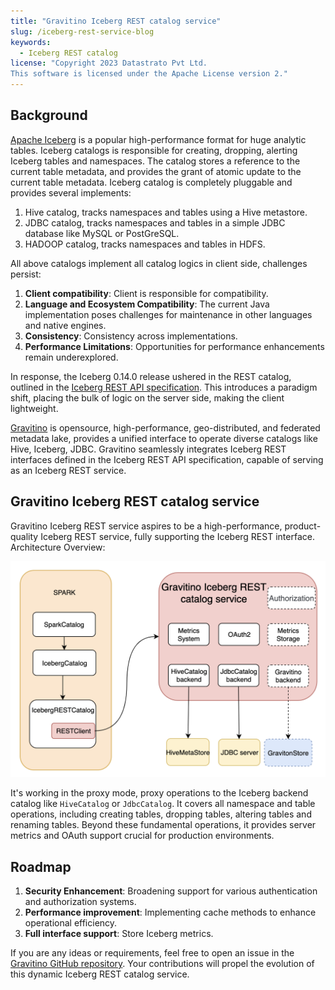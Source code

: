 ```yaml
---
title: "Gravitino Iceberg REST catalog service"
slug: /iceberg-rest-service-blog
keywords:
  - Iceberg REST catalog
license: "Copyright 2023 Datastrato Pvt Ltd.
This software is licensed under the Apache License version 2."
---
```


## Background
[Apache Iceberg](https://iceberg.apache.org/) is a popular high-performance format for huge analytic tables. Iceberg catalogs is responsible for creating, dropping, alerting Iceberg tables and namespaces. The catalog stores a reference to the current table metadata, and provides the grant of atomic update to the current table metadata. Iceberg catalog is completely pluggable and provides several implements:
1. Hive catalog, tracks namespaces and tables using a Hive metastore.
2. JDBC catalog, tracks namespaces and tables in a simple JDBC database like MySQL or PostGreSQL.
3. HADOOP catalog, tracks namespaces and tables in HDFS.
 
All above catalogs implement all catalog logics in client side, challenges persist:
1. **Client compatibility**: Client is responsible for compatibility.
2. **Language and Ecosystem Compatibility**: The current Java implementation poses challenges for maintenance in other languages and native engines.
3. **Consistency**: Consistency across implementations.
4. **Performance Limitations**: Opportunities for performance enhancements remain underexplored.

In response, the Iceberg 0.14.0 release ushered in the REST catalog, outlined in the [Iceberg REST API specification](https://github.com/apache/iceberg/blob/main/open-api/rest-catalog-open-api.yaml). This introduces a paradigm shift, placing the bulk of logic on the server side, making the client lightweight.

[Gravitino](https://datastrato.ai/gravitino/) is opensource, high-performance, geo-distributed, and federated metadata lake, provides a unified interface to operate diverse catalogs like Hive, Iceberg, JDBC. Gravitino seamlessly integrates Iceberg REST interfaces defined in the Iceberg REST API specification, capable of serving as an Iceberg REST service.

## Gravitino Iceberg REST catalog service

Gravitino Iceberg REST service aspires to be a high-performance, product-quality Iceberg REST service, fully supporting the Iceberg REST interface.
Architecture Overview:

![Gravitino iceberg rest catalog Image](assets/gravitino-iceberg-rest-catalog-architecture.png)

It's working in the proxy mode, proxy operations to the Iceberg backend catalog like `HiveCatalog` or `JdbcCatalog`. It covers all namespace and table operations, including creating tables, dropping tables, altering tables and renaming tables.
Beyond these fundamental operations, it provides server metrics and OAuth support crucial for production environments.

## Roadmap

1. **Security Enhancement**: Broadening support for various authentication and authorization systems.
2. **Performance improvement**: Implementing cache methods to enhance operational efficiency.
3. **Full interface support**: Store Iceberg metrics.

If you are any ideas or requirements, feel free to open an issue in the [Gravitino GitHub repository](https://github.com/datastrato/gravitino).  Your contributions will propel the evolution of this dynamic Iceberg REST catalog service.
